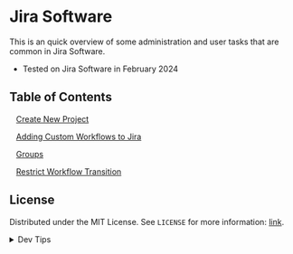 # Jira Software

<!-- OVERVIEW -->
This is an quick overview of some administration and user tasks that are common in Jira Software.

* Tested on Jira Software in February 2024

<!-- TOC -->
## Table of Contents

<kbd></kbd> &nbsp;&nbsp; [Create New Project](new-project/README.md#user-content-create-new-project) <br>

<kbd></kbd> &nbsp;&nbsp; [Adding Custom Workflows to Jira](workflows/README.md#user-content-workflows) <br>

<kbd></kbd> &nbsp;&nbsp; [Groups](groups/README.md#user-content-groups) <br>

<kbd></kbd> &nbsp;&nbsp; [Restrict Workflow Transition](workflow-transition/README.md#user-content-restrict-workflow-transition) <br>

<!-- LICENSE -->
## License
Distributed under the MIT License. See `LICENSE` for more information: [link](LICENSE).

<details><summary>Dev Tips</summary>
make git m="add commit message"
</details>